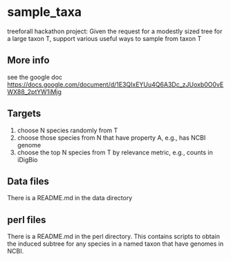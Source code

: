 sample_taxa
===========

treeforall hackathon project: Given the request for a modestly sized tree for a large taxon T, support various useful ways to sample from taxon T

## More info

see the google doc https://docs.google.com/document/d/1E3QIxEYUu4Q6A3Dc_zJUoxb0O0vEWX88_2ptYW1iMjg

## Targets 

1. choose N species randomly from T
2. choose those species from N that have property A, e.g., has NCBI genome
3. choose the top N species from T by relevance metric, e.g., counts in iDigBio

## Data files 

There is a README.md in the data directory

## perl files 

There is a README.md in the perl directory.  This contains scripts to obtain the induced subtree for any species in a named taxon that have genomes in NCBI. 
